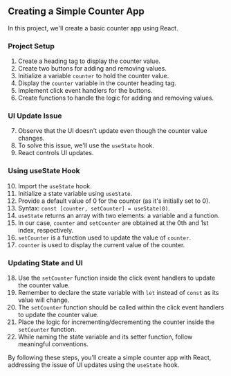 ## Creating a Simple Counter App

In this project, we'll create a basic counter app using React.

### Project Setup

1. Create a heading tag to display the counter value.
2. Create two buttons for adding and removing values.
3. Initialize a variable `counter` to hold the counter value.
4. Display the `counter` variable in the counter heading tag.
5. Implement click event handlers for the buttons.
6. Create functions to handle the logic for adding and removing values.

### UI Update Issue

7. Observe that the UI doesn't update even though the counter value changes.
8. To solve this issue, we'll use the `useState` hook.
9. React controls UI updates.

### Using useState Hook

10. Import the `useState` hook.
11. Initialize a state variable using `useState`.
12. Provide a default value of 0 for the counter (as it's initially set to 0).
13. Syntax: `const [counter, setCounter] = useState(0)`.
14. `useState` returns an array with two elements: a variable and a function.
15. In our case, `counter` and `setCounter` are obtained at the 0th and 1st index, respectively.
16. `setCounter` is a function used to update the value of `counter`.
17. `counter` is used to display the current value of the counter.

### Updating State and UI

18. Use the `setCounter` function inside the click event handlers to update the counter value.
19. Remember to declare the state variable with `let` instead of `const` as its value will change.
20. The `setCounter` function should be called within the click event handlers to update the counter value.
21. Place the logic for incrementing/decrementing the counter inside the `setCounter` function.
22. While naming the state variable and its setter function, follow meaningful conventions.

By following these steps, you'll create a simple counter app with React, addressing the issue of UI updates using the `useState` hook.

